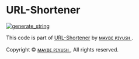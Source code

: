 # URL-Shortener

<a href="https://replit.com/@MaybePiyush/URL-Shortener#main.py"><img src="https://img.shields.io/badge/run-url-shortener.py-blue?style=for-the-badge&logo=repl.it" alt="generate_string" /></a>

This code is part of [URL-Shortener](https://github.com/MaybePiyush/URL-Shortener) by [ᴍᴀʏʙᴇ ᴘɪʏᴜꜱʜ
](https://github.com/MaybePiyush).

Copyright © [ᴍᴀʏʙᴇ ᴘɪʏᴜꜱʜ
](https://github.com/MaybePiyush),  All rights reserved.
